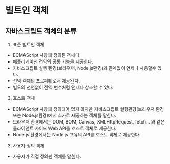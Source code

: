# 빌트인 객체

## 자바스크립트 객체의 분류

1. 표준 빌트인 객체

- ECMAScript 사양에 정의된 객체다.
- 애플리케이션 전역의 공통 기능을 제공한다.
- 자바스크립트 실행 환경(브라우저, Node.js환경)과 관계없이 언제나 사용할수 있다.
- 전역 객체의 프로퍼티로서 제공된다.
- 별도의 선언없이 전역 변수처럼 언제나 참조할 수 있다.

2. 호스트 객체

- ECMAScript 사양에 정의되어 있지 않지만 자바스크립트 실행환경(브라우저 환경 또는 Node.js환경)에서 추가로 제공하는 객체를 말한다.
- 브라우저 환경에서는 DOM, BOM, Canvas, XMLHttpRequest, fetch... 와 같은 클라이언트 사이드 Web API를 호스트 객체로 제공한다.
- Node.js 환경에서는 Node.js 고유의 API를 호스트 객체로 제공한다.

3. 사용자 정의 객체

- 사용자가 직접 정의한 객체를 말한다.
